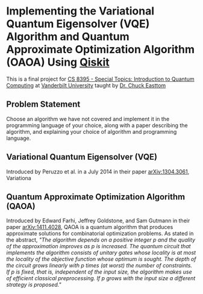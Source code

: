 # Implementing the Variational Quantum Eigensolver (VQE) Algorithm and Quantum Approximate Optimization Algorithm (OAOA) Using [Qiskit](https://qiskit.org)

This is a final project for [CS 8395 - Special Topics: Introduction to Quantum Computing]() at [Vanderbilt University](https://vanderbilt.edu) taught by [Dr. Chuck Easttom](http://www.chuckeasttom.com/)

## Problem Statement

Choose an algorithm we have not covered and implement it in the programming language of your choice, along with a paper describing the algorithm, and explaining your choice of algorithm and programming language.

## Variational Quantum Eigensolver (VQE)

Introduced by Peruzzo et al. in a July 2014 in their paper [arXiv:1304.3061](https://arxiv.org/abs/1304.3061), Variationa

## Quantum Approximate Optimization Algorithm (QAOA)

Introduced by Edward Farhi, Jeffrey Goldstone, and Sam Gutmann in their paper [arXiv:1411.4028](https://arxiv.org/abs/1411.4028), QAOA is a quantum algorithm that produces approximate solutions for combinatorial optimization problems. As stated in the abstract, _"The algorithm depends on a positive integer p and the quality of the approximation improves as p is increased. The quantum circuit that implements the algorithm consists of unitary gates whose locality is at most the locality of the objective function whose optimum is sought. The depth of the circuit grows linearly with p times (at worst) the number of constraints. If p is fixed, that is, independent of the input size, the algorithm makes use of efficient classical preprocessing. If p grows with the input size a different strategy is proposed."_
